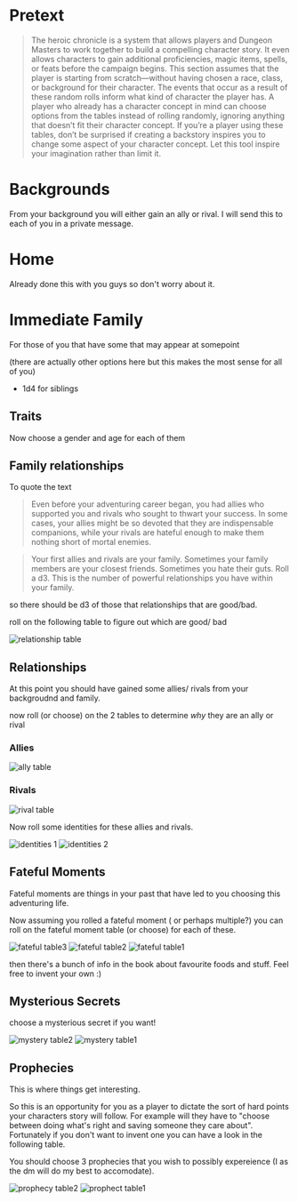 # Pretext
> The heroic chronicle is a system that allows players and Dungeon Masters to work together to build a compelling character story. It even allows characters to gain additional proficiencies, magic items, spells, or feats before the campaign begins. This section assumes that the player is starting from scratch—without having chosen a race, class, or background for their character. The events that occur as a result of these random rolls inform what kind of character the player has. A player who already has a character concept in mind can choose options from the tables instead of rolling randomly, ignoring anything that doesn’t fit their character concept. If you’re a player using these tables, don’t be surprised if creating a backstory inspires you to change some aspect of your character concept. Let this tool inspire your imagination rather than limit it.

# Backgrounds 

From your background you will either gain an ally or rival. I will send this to each of you in a private message.



# Home

Already done this with you guys so don't worry about it.

# Immediate Family
For those of you that have some that may appear at somepoint

(there are actually other options here but this makes the most sense for all of you)

- 1d4 for siblings

## Traits
Now choose a gender and age for each of them

## Family relationships
To quote the text
> Even before your adventuring career began, you had allies who supported you and rivals who sought to thwart your success. In some cases, your allies might be so devoted that they are indispensable companions, while your rivals are hateful enough to make them nothing short of mortal enemies.

> Your first allies and rivals are your family. Sometimes your family members are your closest friends. Sometimes you hate their guts. Roll a d3. This is the number of powerful relationships you have within your family.


so there should be d3 of those that relationships that are good/bad.

roll on the following table to figure out which are good/ bad

![relationship table](./family_relationships.png)

## Relationships
At this point you should have gained some allies/ rivals from your backgroudnd and family.

now roll (or choose) on the 2 tables to determine _why_ they are an ally or rival 

### Allies
![ally table](./ally_table.png)

### Rivals
![rival table](./rival_table.png)

Now roll some identities for these allies and rivals.

![identities 1](./identities_1.png)
![identities 2](./identities_2.png)

## Fateful Moments
Fateful moments are things in your past that have led to you choosing this adventuring life.

Now assuming you rolled a fateful moment ( or perhaps multiple?) you can roll on the fateful moment table (or choose) for each of these.

![fateful table3](./fateful_3.png)
![fateful table2](./fateful_2.png)
![fateful table1](./fateful_1.png)

then there's a bunch of info in the book about favourite foods and stuff. Feel free to invent your own :)

## Mysterious Secrets
choose a mysterious secret if you want!

![mystery table2](./mystery_2.png)
![mystery table1](./mystery_1.png)


## Prophecies
This is where things get interesting.

So this is an opportunity for you as a player to dictate the sort of hard points your characters story will follow. For example will they have to "choose between doing what's right and saving someone they care about". Fortunately if you don't want to invent one you can have a look in the following table.

You should choose 3 prophecies that you wish to possibly expereience (I as the dm will do my best to accomodate).

![prophecy table2](./prophecy_2.png)
![prophect table1](./prophecy_1.png)



